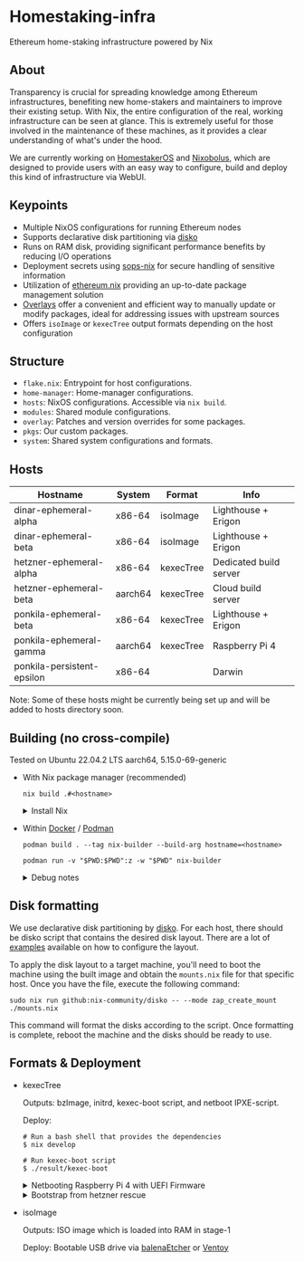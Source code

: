 # Homestaking-infra
Ethereum home-staking infrastructure powered by Nix

## About
Transparency is crucial for spreading knowledge among Ethereum infrastructures, benefiting new home-stakers and maintainers to improve their existing setup. With Nix, the entire configuration of the real, working infrastructure can be seen at glance. This is extremely useful for those involved in the maintenance of these machines, as it provides a clear understanding of what's under the hood.

We are currently working on [HomestakerOS](https://github.com/ponkila/HomestakerOS) and [Nixobolus](https://github.com/ponkila/nixobolus), which are designed to provide users with an easy way to configure, build and deploy this kind of infrastructure via WebUI.

## Keypoints
- Multiple NixOS configurations for running Ethereum nodes
- Supports declarative disk partitioning via [disko](https://github.com/nix-community/disko)
- Runs on RAM disk, providing significant performance benefits by reducing I/O operations
- Deployment secrets using [sops-nix](https://github.com/Mic92/sops-nix) for secure handling of sensitive information
- Utilization of [ethereum.nix](https://github.com/nix-community/ethereum.nix) providing an up-to-date package management solution
- [Overlays](https://nixos.wiki/wiki/Overlays) offer a convenient and efficient way to manually update or modify packages, ideal for addressing issues with upstream sources
- Offers `isoImage` or `kexecTree` output formats depending on the host configuration

## Structure
- `flake.nix`: Entrypoint for host configurations.
- `home-manager`: Home-manager configurations.
- `hosts`: NixOS configurations. Accessible via `nix build`.
- `modules`: Shared module configurations.
- `overlay`: Patches and version overrides for some packages.
- `pkgs`: Our custom packages.
- `system`: Shared system configurations and formats.

## Hosts
| Hostname | System | Format | Info
|-|-|-|-|
dinar-ephemeral-alpha | x86-64 | isoImage | Lighthouse + Erigon
dinar-ephemeral-beta | x86-64 | isoImage | Lighthouse + Erigon
hetzner-ephemeral-alpha | x86-64 | kexecTree | Dedicated build server
hetzner-ephemeral-beta | aarch64 |  kexecTree | Cloud build server
ponkila-ephemeral-beta | x86-64 | kexecTree | Lighthouse + Erigon
ponkila-ephemeral-gamma | aarch64 | kexecTree | Raspberry Pi 4 
ponkila-persistent-epsilon | x86-64 | | Darwin

Note: Some of these hosts might be currently being set up and will be added to hosts directory soon.

## Building (no cross-compile)
Tested on Ubuntu 22.04.2 LTS aarch64, 5.15.0-69-generic

- With Nix package manager (recommended)
    ```
    nix build .#<hostname>
    ```
    <details>
    <summary>Install Nix</summary>

      # Let root run the nix installer (optional)
      $ mkdir -p $HOME/.config/nix
      $ echo "build-users-group =" > $HOME/.config/nix/nix.conf

      # Install Nix in single-user mode
      $ curl -L https://nixos.org/nix/install | sh
      $ . $HOME/.nix-profile/etc/profile.d/nix.sh

      # Install nix-command
      $ nix-env -iA nixpkgs.nix

      # Allow experimental features (optional)
      $ echo "experimental-features = nix-command flakes" >> $HOME/.config/nix/nix.conf

      # Accept nix configuration from a flake (optional)
      $ echo "accept-flake-config = true" >> $HOME/.config/nix/nix.conf
    </details>

- Within [Docker](https://docs.docker.com/desktop/install/linux-install/) / [Podman](https://podman.io/docs/tutorials/installation#installing-on-linux)
    ```
    podman build . --tag nix-builder --build-arg hostname=<hostname>
    ```

    ```
    podman run -v "$PWD:$PWD":z -w "$PWD" nix-builder
    ```
    <details>
    <summary>Debug notes</summary>

      This error occurs when `programs.fish.enable` is set to `true`
      ...
      building '/nix/store/dgy59sxqj2wq2418f82n14z9cljzjin4-man-cache.drv'...
      error: builder for '/nix/store/dgy59sxqj2wq2418f82n14z9cljzjin4-man-cache.drv' failed with exit code 2
      error: 1 dependencies of derivation '/nix/store/p6lx3x6fxbl7hhch5nnsrxxlcsnw524d-etc-man_db.conf.drv' failed to build
      error: 1 dependencies of derivation '/nix/store/m341zgn4qz0na8pvf3vkv44im3m9i8q0-etc.drv' failed to build
      building '/nix/store/yp47gm038kyizbzl1m8y52jq6brkw0da-system-path.drv'...
      error: 1 dependencies of derivation '/nix/store/31h7aqrpzn2ykbv57xfbyj51zb6pz4fi-nixos-system-ponkila-ephemeral-beta-23.05.20230417.f00994e.drv' failed to build
      error: 1 dependencies of derivation '/nix/store/as1q3nzf9kpxxcsr08n5y4zdsijj80qw-closure-info.drv' failed to build
      error: 1 dependencies of derivation '/nix/store/qzl3krxf1z8viz9z3bxi6h0afhyk4s4y-kexec-boot.drv' failed to build
      error: 1 dependencies of derivation '/nix/store/0ys7pxf0l529gmjpayb9ny37kc68bawf-kexec-tree.drv' failed to build
    </details>

## Disk formatting

We use declarative disk partitioning by [disko](https://github.com/nix-community/disko). For each host, there should be disko script that contains the desired disk layout. There are a lot of [examples](https://github.com/nix-community/disko/tree/master/example) available on how to configure the layout.

To apply the disk layout to a target machine, you'll need to boot the machine using the built image and obtain the `mounts.nix` file for that specific host. Once you have the file, execute the following command:

```
sudo nix run github:nix-community/disko -- --mode zap_create_mount ./mounts.nix
```

This command will format the disks according to the script. Once formatting is complete, reboot the machine and the disks should be ready to use.

## Formats & Deployment

- kexecTree
  
  Outputs: bzImage, initrd, kexec-boot script, and netboot IPXE-script.
  
  Deploy:
  
  ```
  # Run a bash shell that provides the dependencies
  $ nix develop

  # Run kexec-boot script
  $ ./result/kexec-boot
  ```

  <details>
  <summary>Netbooting Raspberry Pi 4 with UEFI Firmware</summary>

    We'll be gathering the boot media (/tftpboot folder for PXE booting) in the `/result` directory. Make sure you have the following dependencies installed: docker, unzip.

    Clone the project repository and build the EDK2 Raspberry Pi 4 UEFI firmware. 
    ```
    git clone https://github.com/valtzu/pipxe.git
    cd pixpe
    sudo docker-compose up
    ```
    
    Create a result directory and copy the UEFI firmware files there.
    ```
    mkdir -p result
    cp pxe/RPI_EFI.fd result
    cp -r pxe/efi result
    ```

    Download the "standard" [RPi4 UEFI releases from Github](https://github.com/pftf/RPi4/releases) and copy the files (excluding RPI_EFI.fd) to the `result` directory.
    ```
    wget https://github.com/pftf/RPi4/releases/download/v1.34/RPi4_UEFI_Firmware_v1.34.zip
    unzip RPi4_UEFI_Firmware_v1.34.zip -d result -x RPI_EFI.fd
    ```

    Obtain all firmware overlays from the [Raspberry Pi Github repository](https://github.com/raspberrypi/firmware/tree/master/boot/overlays) and add them to the overlays folder in the `result` directory. When prompted to override files, keep the `miniuart-bt.dtbo` and `upstream-pi4.dtbo` from the UEFI project.
    ```
    cp -n overlays/* result/tftpboot/overlays/
    ```

    Replace the autoexec.ipxe file in the projects folder with your own custom ipxe script.
    ```
    cat > result/efi/boot/autoexec.ipxe << EOF
    #!ipxe
    dhcp
    chain --autofree http://192.168.1.128:8080/netboot.ipxe || shell
    EOF
    ```

    Use rpi-imager to flash "Raspberry Pi OS Lite (32-bit)" to an SD card, boot from it, update the system, and change the boot order using `raspi-config` (Advanced Settings > Boot Order > Network Boot). Finally, remove the SD card and reboot.
    ```
    sudo apt-get update && sudo apt-get full-upgrade
    raspi-config
    ```

  </details>

  <details>
  <summary>Bootstrap from hetzner rescue</summary>

    The installer needs sudo
    ```
    apt install -y sudo
    ```

    Let root run the nix installer
    ```
    mkdir -p /etc/nix
    echo "build-users-group =" > /etc/nix/nix.conf
    ```

    Install Nix in single-user mode
    ```
    curl -L https://nixos.org/nix/install | sh
    . $HOME/.nix-profile/etc/profile.d/nix.sh
    ```

    Install nix-command
    ```
    nix-env -iA nixpkgs.nix
    ```

    Build
    ```
    git clone https://github.com/ponkila/homestaking-infra.git
    nix build --extra-experimental-features "nix-command flakes" .#<hostname>
    ```

    Kexec
    ```
    apt-get install kexec-tools
    ./result/kexec-tree
    ```

   </details>

- isoImage
  
  Outputs: ISO image which is loaded into RAM in stage-1
  
  Deploy: Bootable USB drive via [balenaEtcher](https://etcher.balena.io/) or [Ventoy](https://www.ventoy.net/en/index.html)
